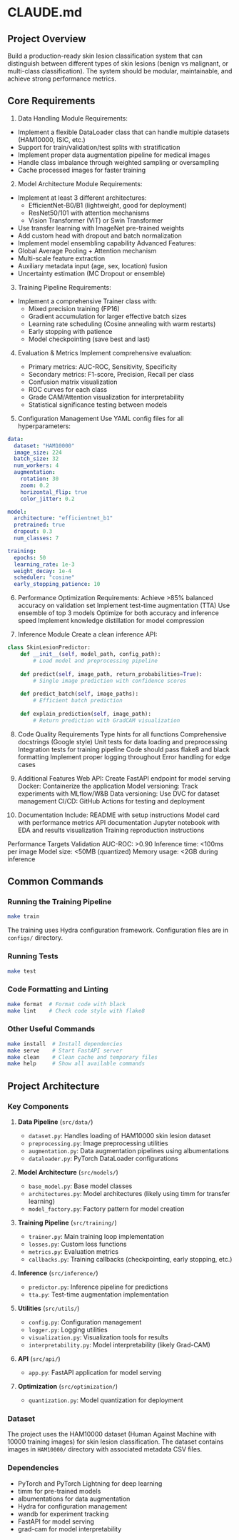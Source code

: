 # CLAUDE.md

## Project Overview
Build a production-ready skin lesion classification system that can distinguish between different types of skin lesions (benign vs malignant, or multi-class classification). The system should be modular, maintainable, and achieve strong performance metrics.

## Core Requirements
1. Data Handling Module
Requirements:
- Implement a flexible DataLoader class that can handle multiple datasets (HAM10000, ISIC, etc.)
- Support for train/validation/test splits with stratification
- Implement proper data augmentation pipeline for medical images
- Handle class imbalance through weighted sampling or oversampling
- Cache processed images for faster training

2. Model Architecture Module
Requirements:
- Implement at least 3 different architectures:
    - EfficientNet-B0/B1 (lightweight, good for deployment)
    - ResNet50/101 with attention mechanisms
    - Vision Transformer (ViT) or Swin Transformer
- Use transfer learning with ImageNet pre-trained weights
- Add custom head with dropout and batch normalization
- Implement model ensembling capability
Advanced Features:
- Global Average Pooling + Attention mechanism
- Multi-scale feature extraction
- Auxiliary metadata input (age, sex, location) fusion
- Uncertainty estimation (MC Dropout or ensemble)

3. Training Pipeline
Requirements:
- Implement a comprehensive Trainer class with:
    - Mixed precision training (FP16)
    - Gradient accumulation for larger effective batch sizes
    - Learning rate scheduling (Cosine annealing with warm restarts)
    - Early stopping with patience
    - Model checkpointing (save best and last)

4. Evaluation & Metrics
Implement comprehensive evaluation:
    - Primary metrics: AUC-ROC, Sensitivity, Specificity
    - Secondary metrics: F1-score, Precision, Recall per class
    - Confusion matrix visualization
    - ROC curves for each class
    - Grade CAM/Attention visualization for interpretability
    - Statistical significance testing between models

5. Configuration Management
Use YAML config files for all hyperparameters:
```yaml
data:
  dataset: "HAM10000"
  image_size: 224
  batch_size: 32
  num_workers: 4
  augmentation:
    rotation: 30
    zoom: 0.2
    horizontal_flip: true
    color_jitter: 0.2

model:
  architecture: "efficientnet_b1"
  pretrained: true
  dropout: 0.3
  num_classes: 7

training:
  epochs: 50
  learning_rate: 1e-3
  weight_decay: 1e-4
  scheduler: "cosine"
  early_stopping_patience: 10
```

6. Performance Optimization
Requirements:
    Achieve >85% balanced accuracy on validation set
    Implement test-time augmentation (TTA)
    Use ensemble of top 3 models
    Optimize for both accuracy and inference speed
    Implement knowledge distillation for model compression

7. Inference Module
Create a clean inference API:
```python
class SkinLesionPredictor:
    def __init__(self, model_path, config_path):
        # Load model and preprocessing pipeline
    
    def predict(self, image_path, return_probabilities=True):
        # Single image prediction with confidence scores
    
    def predict_batch(self, image_paths):
        # Efficient batch prediction
    
    def explain_prediction(self, image_path):
        # Return prediction with GradCAM visualization
```

8. Code Quality Requirements
Type hints for all functions
Comprehensive docstrings (Google style)
Unit tests for data loading and preprocessing
Integration tests for training pipeline
Code should pass flake8 and black formatting
Implement proper logging throughout
Error handling for edge cases

9. Additional Features
Web API: Create FastAPI endpoint for model serving
Docker: Containerize the application
Model versioning: Track experiments with MLflow/W&B
Data versioning: Use DVC for dataset management
CI/CD: GitHub Actions for testing and deployment

10. Documentation
Include:
    README with setup instructions
    Model card with performance metrics
    API documentation
    Jupyter notebook with EDA and results visualization
    Training reproduction instructions

Performance Targets
    Validation AUC-ROC: >0.90
    Inference time: <100ms per image
    Model size: <50MB (quantized)
    Memory usage: <2GB during inference

## Common Commands

### Running the Training Pipeline
```bash
make train
```
The training uses Hydra configuration framework. Configuration files are in `configs/` directory.

### Running Tests
```bash
make test
```

### Code Formatting and Linting
```bash
make format  # Format code with black
make lint    # Check code style with flake8
```

### Other Useful Commands
```bash
make install  # Install dependencies
make serve    # Start FastAPI server
make clean    # Clean cache and temporary files
make help     # Show all available commands
```

## Project Architecture

### Key Components

1. **Data Pipeline** (`src/data/`)
   - `dataset.py`: Handles loading of HAM10000 skin lesion dataset
   - `preprocessing.py`: Image preprocessing utilities
   - `augmentation.py`: Data augmentation pipelines using albumentations
   - `dataloader.py`: PyTorch DataLoader configurations

2. **Model Architecture** (`src/models/`)
   - `base_model.py`: Base model classes
   - `architectures.py`: Model architectures (likely using timm for transfer learning)
   - `model_factory.py`: Factory pattern for model creation

3. **Training Pipeline** (`src/training/`)
   - `trainer.py`: Main training loop implementation
   - `losses.py`: Custom loss functions
   - `metrics.py`: Evaluation metrics
   - `callbacks.py`: Training callbacks (checkpointing, early stopping, etc.)

4. **Inference** (`src/inference/`)
   - `predictor.py`: Inference pipeline for predictions
   - `tta.py`: Test-time augmentation implementation

5. **Utilities** (`src/utils/`)
   - `config.py`: Configuration management
   - `logger.py`: Logging utilities
   - `visualization.py`: Visualization tools for results
   - `interpretability.py`: Model interpretability (likely Grad-CAM)

6. **API** (`src/api/`)
   - `app.py`: FastAPI application for model serving

7. **Optimization** (`src/optimization/`)
   - `quantization.py`: Model quantization for deployment

### Dataset
The project uses the HAM10000 dataset (Human Against Machine with 10000 training images) for skin lesion classification. The dataset contains images in `HAM10000/` directory with associated metadata CSV files.

### Dependencies
- PyTorch and PyTorch Lightning for deep learning
- timm for pre-trained models
- albumentations for data augmentation
- Hydra for configuration management
- wandb for experiment tracking
- FastAPI for model serving
- grad-cam for model interpretability
